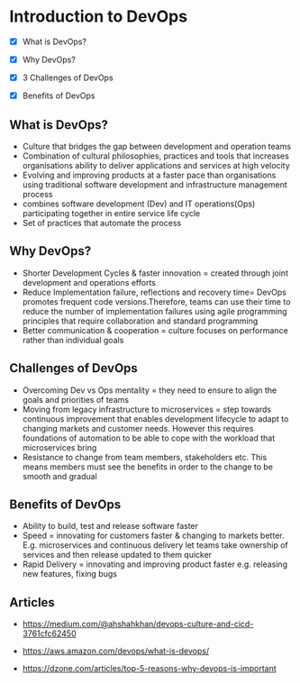 # Introduction to DevOps
-[x] What is DevOps?

-[x] Why DevOps?

-[x] 3 Challenges of DevOps

-[x] Benefits of DevOps


## What is DevOps?
- Culture that bridges the gap between development and operation teams
- Combination of cultural philosophies, practices and tools that increases organisations ability to deliver applications and services at high velocity
- Evolving and improving products at a faster pace than organisations using traditional software development and infrastructure management process
- combines software development (Dev) and IT operations(Ops) participating together in entire service life cycle 
- Set of practices that automate the process 

## Why DevOps?
- Shorter Development Cycles & faster innovation = created through joint development and operations efforts
- Reduce Implementation failure, reflections and recovery time= DevOps promotes frequent code versions.Therefore, teams can use their time to reduce the number of implementation failures using agile programming principles that require collaboration and standard programming
- Better communication & cooperation = culture focuses on performance rather than individual goals

## Challenges of DevOps
- Overcoming Dev vs Ops mentality = they need to ensure to align the goals and priorities of teams
- Moving from legacy infrastructure to microservices = step towards continuous improvement that enables development lifecycle to adapt to changing markets and customer needs. However this requires foundations of automation to be able to cope with the workload that microservices bring
- Resistance to change from team members, stakeholders etc. This means members must see the benefits in order to the change to be smooth and gradual

## Benefits of DevOps
- Ability to build, test and release software faster
- Speed = innovating for customers faster & changing to markets better. E.g. microservices and continuous delivery let teams take ownership of services and then release updated to them quicker
- Rapid Delivery = innovating and improving product faster e.g. releasing new features, fixing bugs


## Articles
- https://medium.com/@ahshahkhan/devops-culture-and-cicd-3761cfc62450

- https://aws.amazon.com/devops/what-is-devops/

- https://dzone.com/articles/top-5-reasons-why-devops-is-important
